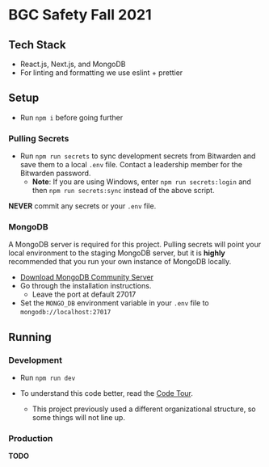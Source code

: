 # BGC Safety Fall 2021

## Tech Stack

- React.js, Next.js, and MongoDB
- For linting and formatting we use eslint + prettier

## Setup

- Run `npm i` before going further

### Pulling Secrets

- Run `npm run secrets` to sync development secrets from Bitwarden and save them to a local `.env` file. Contact a leadership member for the Bitwarden password.
  - **Note**: If you are using Windows, enter `npm run secrets:login` and then `npm run secrets:sync` instead of the above script.

**NEVER** commit any secrets or your `.env` file.

### MongoDB

A MongoDB server is required for this project. Pulling secrets will point your local environment to the staging MongoDB server, but it is **highly** recommended that you run your own instance of MongoDB locally.

- [Download MongoDB Community Server](https://www.mongodb.com/download-center/community)
- Go through the installation instructions.
  - Leave the port at default 27017
- Set the `MONGO_DB` environment variable in your `.env` file to `mongodb://localhost:27017`

## Running

### Development

- Run `npm run dev`

- To understand this code better, read the [Code Tour](/CODETOUR.md).
  - This project previously used a different organizational structure, so some things will not line up.

### Production

**TODO**
